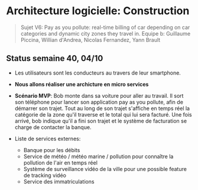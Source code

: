 # Architecture logicielle: Construction

> Sujet V6: Pay as you pollute: real-time billing of car depending on car categories and dynamic city zones they travel in.
> Equipe b: Guillaume Piccina, Willian d'Andrea, Nicolas Fernandez, Yann Brault

## Status semaine 40, 04/10

- Les utilisateurs sont les conducteurs au travers de leur smartphone.
- **Nous allons réaliser une archicture en micro services**

- **Scénario MVP**: Bob monte dans sa voiture pour aller au travail. Il sort son téléphone pour lancer son application pay as you pollute, afin de démarrer son trajet. Tout au long de son trajet s'affiche en temps réel la catégorie de la zone qu'il traverse et le total qui lui sera facturé. Une fois arrivé, bob indique qu'il a fini son trajet et le système de facturation se charge de contacter la banque.

- Liste de services externes:
  - Banque pour les débits
  - Service de météo / météo marine / pollution pour connaître la pollution de l'air en temps réel
  - Système de surveillance vidéo de la ville pour une possible feature de tracking vidéo
  - Service des immatriculations
